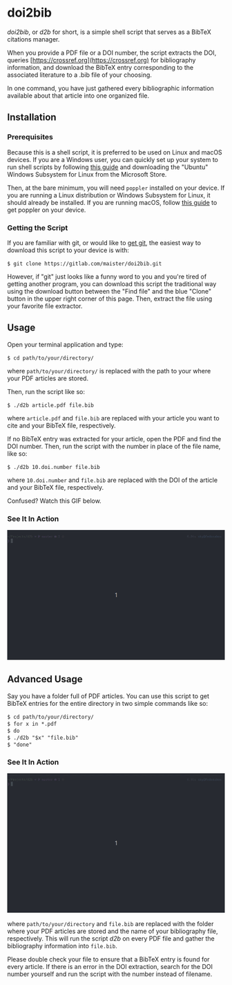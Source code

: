 # doi2bib

*doi2bib*, or *d2b* for short, is a simple shell script that serves as a BibTeX citations manager.

When you provide a PDF file or a DOI number, the script extracts the DOI, queries [https://crossref.org](https://crossref.org) for bibliography information, and download the BibTeX entry corresponding to the associated literature to a .bib file of your choosing.

In one command, you have just gathered every bibliographic information available about that article into one organized file.

## Installation

### Prerequisites

Because this is a shell script, it is preferred to be used on Linux and macOS devices. If you are a Windows user, you can quickly set up your system to run shell scripts by following [this guide](https://www.howtogeek.com/249966/how-to-install-and-use-the-linux-bash-shell-on-windows-10/) and downloading the "Ubuntu" Windows Subsystem for Linux from the Microsoft Store.

Then, at the bare minimum, you will need `poppler` installed on your device. If you are running a Linux distribution or Windows Subsystem for Linux, it should already be installed. If you are running macOS, follow [this guide](http://macappstore.org/poppler/) to get poppler on your device.

### Getting the Script

If you are familiar with git, or would like to [get git](https://git-scm.com/downloads), the easiest way to download this script to your device is with:

```
$ git clone https://gitlab.com/maister/doi2bib.git
```

However, if "git" just looks like a funny word to you and you're tired of getting another program, you can download this script the traditional way using the download button between the "Find file" and the blue "Clone" button in the upper right corner of this page. Then, extract the file using your favorite file extractor.

## Usage

Open your terminal application and type:

```
$ cd path/to/your/directory/
```

where `path/to/your/directory/` is replaced with the path to your where your PDF articles are stored.

Then, run the script like so:

```
$ ./d2b article.pdf file.bib
```

where `article.pdf` and `file.bib` are replaced with your article you want to cite and your BibTeX file, respectively.

If no BibTeX entry was extracted for your article, open the PDF and find the DOI number. Then, run the script with the number in place of the file name, like so:

```
$ ./d2b 10.doi.number file.bib
```

where `10.doi.number` and `file.bib` are replaced with the DOI of the article and your BibTeX file, respectively.

Confused? Watch this GIF below.

### See It In Action

![](preview.gif)

## Advanced Usage

Say you have a folder full of PDF articles. You can use this script to get BibTeX entries for the entire directory in two simple commands like so:

```
$ cd path/to/your/directory/
$ for x in *.pdf
$ do
$ ./d2b "$x" "file.bib"
$ "done"
```

### See It In Action

![](preview_multi.gif)


where `path/to/your/directory` and `file.bib` are replaced with the folder where your PDF articles are stored and the name of your bibliography file, respectively. This will run the script *d2b* on every PDF file and gather the bibliography information into `file.bib`.

Please double check your file to ensure that a BibTeX entry is found for every article. If there is an error in the DOI extraction, search for the DOI number yourself and run the script with the number instead of filename.
